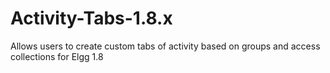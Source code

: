 Activity-Tabs-1.8.x
===================

Allows users to create custom tabs of activity based on groups and access collections for Elgg 1.8
